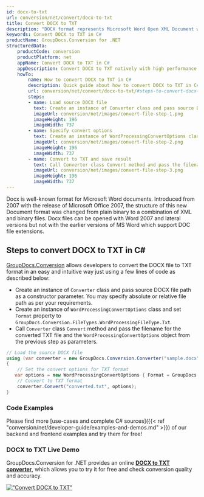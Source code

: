 ```yaml
---
id: docx-to-txt
url: conversion/net/convert/docx-to-txt
title: Convert DOCX to TXT
description: "DOCX format represents Microsoft Word Open XML Document with .docx extension. Learn how to convert DOCX to TXT file programmatically in C# language using GroupDocs.Conversion for .NET library."
keywords: Convert DOCX to TXT in C#
productName: GroupDocs.Conversion for .NET
structuredData:
    productCode: conversion
    productPlatform: net
    appName: Convert DOCX to TXT in C#
    appDescription: Convert DOCX to TXT natively with high performance using C# language and server side GroupDocs.Conversion for .NET APIs, without the use of any software like Microsoft or Open Office.
    howTo:
        name: How to convert DOCX to TXT in C# 
        description: Quick guide about how to convert DOCX to TXT in C# with high performance and accuracy.
        url: conversion/net/convert/docx-to-txt/#steps-to-convert-docx-to-txt-in-c
        steps:
        - name: Load source DOCX file 
          text: Create an instance of Converter class and pass source DOCX file path as a constructor parameter. You may specify absolute or relative file path as per your requirements. 
          imageUrl: conversion/net/images/convert-file-step-1.png
          imageHeight: 196
          imageWidth: 737
        - name: Specify convert options 
          text: Create an instance of WordProcessingConvertOptions class.
          imageUrl: conversion/net/images/convert-file-step-2.png
          imageHeight: 196
          imageWidth: 737
        - name: Convert to TXT and save result 
          text: Call Converter class Convert method and pass the filename for the converted HTML file and the WordProcessingConvertOptions object from the previous step as parameters.
          imageUrl: conversion/net/images/convert-file-step-3.png
          imageHeight: 196
          imageWidth: 737
---
```


Docx is well-known format for Microsoft Word documents. Introduced from 2007 with the release of Microsoft Office 2007, the structure of this new Document format was changed from plain binary to a combination of XML and binary files. Docx files can be opened with Word 2007 and lateral versions but not with the earlier versions of MS Word which support DOC file extensions.

## Steps to convert DOCX to TXT in C#

[GroupDocs.Conversion](https://products.groupdocs.com/conversion/net) allows developers to convert the DOCX file to TXT format in an easy and intuitive way just using a few lines of code as described below:

* Create an instance of `Converter` class and pass source DOCX file path as a constructor parameter. You may specify absolute or relative file path as per your requirements. 
* Create an instance of `WordProcessingConvertOptions` class and set `Format` property to `GroupDocs.Conversion.FileTypes.WordProcessingFileType.Txt`.
* Call `Converter` class `Convert` method and pass the filename for the converted TXT file and the `WordProcessingConvertOptions` object from the previous step as parameters.

```csharp
// Load the source DOCX file
using (var converter = new GroupDocs.Conversion.Converter("sample.docx"))
{
    // Set the convert options for TXT format
   var options = new WordProcessingConvertOptions { Format = GroupDocs.Conversion.FileTypes.WordProcessingFileType.Txt };
    // Convert to TXT format
    converter.Convert("converted.txt", options);
}
```

### Code Examples

Please find more [use-cases and complete C# sources]({{< ref "conversion/net/developer-guide/examples-and-demos.md" >}}) of our backend and frontend examples and try them for free!

### DOCX to TXT Live Demo

GroupDocs.Conversion for .NET provides an online [**DOCX to TXT converter**](https://products.groupdocs.app/conversion/docx-to-txt), which allows you to try it for free and check conversion quality and accuracy.

[!["Convert DOCX to TXT"](conversion/net/images/convert-to-txt/convert-docx-to-txt.png)](https://products.groupdocs.app/conversion/docx-to-txt)